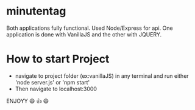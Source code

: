 # minutentag

Both applications fully functional.
Used Node/Express for api. One application is done with VanillaJS and the other with JQUERY.

# How to start Project

- navigate to project folder (ex:vanillaJS) in any terminal and run either 'node server.js' or 'npm start'
- Then navigate to localhost:3000

ENJOYY  😄  👍  😄
